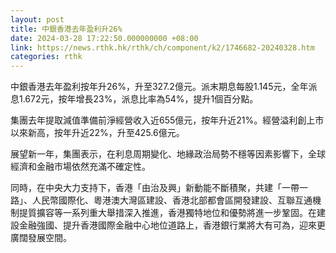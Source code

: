 ```yaml
---
layout: post
title: 中銀香港去年盈利升26%
date: 2024-03-28 17:22:50.000000000 +08:00
link: https://news.rthk.hk/rthk/ch/component/k2/1746682-20240328.htm
categories: rthk
---
```


中銀香港去年盈利按年升26%，升至327.2億元。派末期息每股1.145元，全年派息1.672元，按年增長23%，派息比率為54%，提升1個百分點。

集團去年提取減值準備前淨經營收入近655億元，按年升近21%。經營溢利創上市以來新高，按年升近22%，升至425.6億元。

展望新一年，集團表示，在利息周期變化、地緣政治局勢不穩等因素影響下，全球經濟和金融市場依然充滿不確定性。

同時，在中央大力支持下，香港「由治及興」新動能不斷積聚，共建「一帶一路」、人民幣國際化、粵港澳大灣區建設、香港北部都會區開發建設、互聯互通機制提質擴容等一系列重大舉措深入推進，香港獨特地位和優勢將進一步鞏固。在建設金融強國、提升香港國際金融中心地位道路上，香港銀行業將大有可為，迎來更廣闊發展空間。
